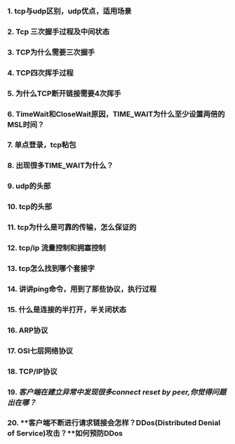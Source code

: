 ### 1. tcp与udp区别，udp优点，适用场景



### 2. Tcp 三次握手过程及中间状态



### 3. TCP为什么需要三次握手



### 4. TCP四次挥手过程



### 5. 为什么TCP断开链接需要4次挥手



### 6. TimeWait和CloseWait原因，TIME_WAIT为什么至少设置两倍的MSL时间？



### 7. 单点登录，tcp粘包



### 8. 出现很多TIME_WAIT为什么？



### 9. udp的头部



### 10. tcp的头部



### 11. tcp为什么是可靠的传输，怎么保证的



### 12.  tcp/ip 流量控制和拥塞控制



### 13. tcp怎么找到哪个套接字



### 14. 讲讲ping命令，用到了那些协议，执行过程



### 15. 什么是连接的半打开，半关闭状态



### 16. ARP协议



### 17. OSI七层网络协议



### 18. TCP/IP协议



### 19. *客户端在建立异常中发现很多connect reset by peer,你觉得问题出在哪？*



### 20. **客户端不断进行请求链接会怎样？DDos(Distributed Denial of Service)攻击？**如何预防DDos



















